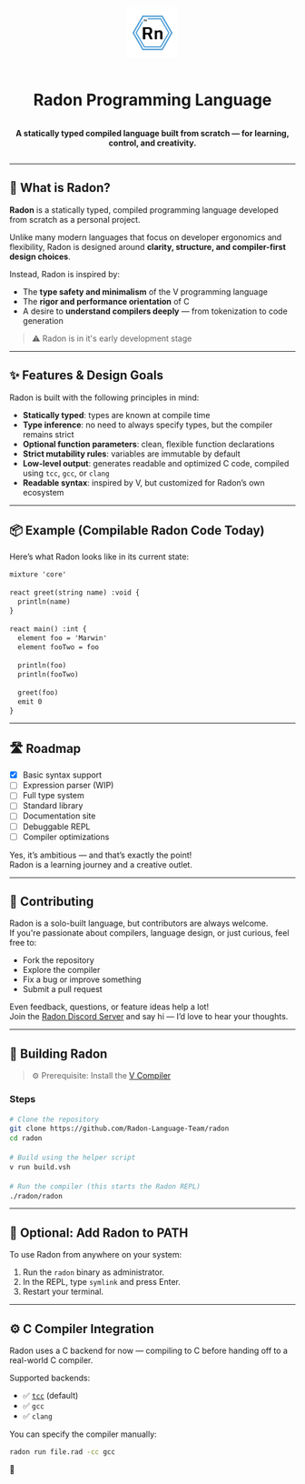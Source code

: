 <div align="center" style="display:grid;place-items:center;">

<p>
  <a href="https://github.com/Radon-Language-Team" target="_blank">
    <img width="90" src="./assets/Radon_1.jpg" alt="Radon Logo">
  </a>
</p>

<h1>Radon Programming Language</h1>

<p><strong>A statically typed compiled language built from scratch — for learning, control, and creativity.</strong></p>

</div>

---

## 🧬 What is Radon?

**Radon** is a statically typed, compiled programming language developed from scratch as a personal project.

Unlike many modern languages that focus on developer ergonomics and flexibility, Radon is designed around **clarity, structure, and compiler-first design choices**.

Instead, Radon is inspired by:
- The **type safety and minimalism** of the V programming language
- The **rigor and performance orientation** of C
- A desire to **understand compilers deeply** — from tokenization to code generation

> ⚠️ Radon is in it's early development stage

---

## ✨ Features & Design Goals

Radon is built with the following principles in mind:

- **Statically typed**: types are known at compile time
- **Type inference**: no need to always specify types, but the compiler remains strict
- **Optional function parameters**: clean, flexible function declarations
- **Strict mutability rules**: variables are immutable by default
- **Low-level output**: generates readable and optimized C code, compiled using `tcc`, `gcc`, or `clang`
- **Readable syntax**: inspired by V, but customized for Radon’s own ecosystem

---

## 📦 Example (Compilable Radon Code Today)

Here’s what Radon looks like in its current state:

```
mixture 'core'

react greet(string name) :void {
  println(name)
}

react main() :int {
  element foo = 'Marwin'
  element fooTwo = foo

  println(foo)
  println(fooTwo)

  greet(foo)
  emit 0
}
```
---

## 🛣 Roadmap

- [x] Basic syntax support
- [ ] Expression parser (WIP)
- [ ] Full type system
- [ ] Standard library
- [ ] Documentation site
- [ ] Debuggable REPL
- [ ] Compiler optimizations

Yes, it’s ambitious — and that’s exactly the point!  
Radon is a learning journey and a creative outlet.

---

## 🤝 Contributing

Radon is a solo-built language, but contributors are always welcome.  
If you're passionate about compilers, language design, or just curious, feel free to:

- Fork the repository
- Explore the compiler
- Fix a bug or improve something
- Submit a pull request

Even feedback, questions, or feature ideas help a lot!  
Join the [Radon Discord Server](https://discord.gg/UwKeDFssNH) and say hi — I’d love to hear your thoughts.

---

## 🧰 Building Radon

> ⚙️ Prerequisite: Install the [V Compiler](https://vlang.io)

### Steps

```bash
# Clone the repository
git clone https://github.com/Radon-Language-Team/radon
cd radon

# Build using the helper script
v run build.vsh

# Run the compiler (this starts the Radon REPL)
./radon/radon
```

---

## 🔗 Optional: Add Radon to PATH

To use Radon from anywhere on your system:

1. Run the `radon` binary as administrator.
2. In the REPL, type `symlink` and press Enter.
3. Restart your terminal.

---

## ⚙️ C Compiler Integration

Radon uses a C backend for now — compiling to C before handing off to a real-world C compiler.

Supported backends:
- ✅ [`tcc`](https://bellard.org/tcc/) (default)
- ✅ `gcc`
- ✅ `clang`

You can specify the compiler manually:

```bash
radon run file.rad -cc gcc
```

💙